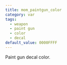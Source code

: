 ```yaml
---
title: mom_paintgun_color
category: var
tags:
  - weapon
  - paint gun
  - color
  - decal
default_value: 0000FFFF
---
```


Paint gun decal color.